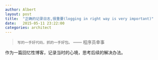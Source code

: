 ```yaml
---
author: Albert
layout: post
title:  "正确的记录日志,很重要(logging in right way is very important)"
date:   2015-05-11 23:22:00
categories: architect
---
```



> `写的一手好代码，抓的一手好包。` —— 程序员幸事

作为一篇回忆性博客，记录当时的心境，思考后续的解决办法。

